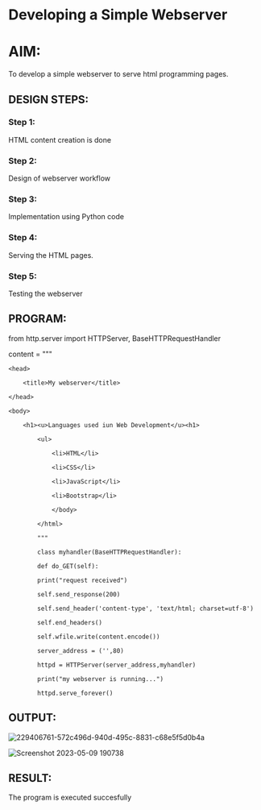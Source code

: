 # Developing a Simple Webserver

# AIM:

To develop a simple webserver to serve html programming pages.

## DESIGN STEPS:

### Step 1:

HTML content creation is done

### Step 2:

Design of webserver workflow

### Step 3:

Implementation using Python code

### Step 4:

Serving the HTML pages.

### Step 5:

Testing the webserver

## PROGRAM:

from http.server import HTTPServer, BaseHTTPRequestHandler

content = """

<!DOCTYPE html>

<html>

    <head>

        <title>My webserver</title>

    </head>

    <body>

        <h1><u>Languages used iun Web Development</u><h1>

            <ul>

                <li>HTML</li>

                <li>CSS</li>

                <li>JavaScript</li>

                <li>Bootstrap</li>

                </body>

            </html>

            """

            class myhandler(BaseHTTPRequestHandler):
   
            def do_GET(self):
       
            print("request received")
        
            self.send_response(200)
        
            self.send_header('content-type', 'text/html; charset=utf-8')
        
            self.end_headers()
        
            self.wfile.write(content.encode())

            server_address = ('',80)

            httpd = HTTPServer(server_address,myhandler)

            print("my webserver is running...")

            httpd.serve_forever()


## OUTPUT:
![229406761-572c496d-940d-495c-8831-c68e5f5d0b4a](https://github.com/vijayarajv1704/webserver/assets/121303741/7f529cee-c595-42ad-85ce-d5b82836061f)

![Screenshot 2023-05-09 190738](https://github.com/vijayarajv1704/webserver/assets/121303741/156dc328-4dbf-44b8-b84a-9eeb3623f570)

## RESULT:
The program is executed succesfully
